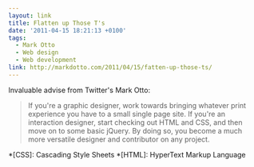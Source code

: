 ```yaml
---
layout: link
title: Flatten up Those T's
date: '2011-04-15 18:21:13 +0100'
tags:
  - Mark Otto
  - Web design
  - Web development
link: http://markdotto.com/2011/04/15/fatten-up-those-ts/
---
```

Invaluable advise from Twitter's Mark Otto:

> If you're a graphic designer, work towards bringing whatever print experience you have to a small single page site. If you're an interaction designer, start checking out HTML and CSS, and then move on to some basic jQuery. By doing so, you become a much more versatile designer and contributor on any project.

*[CSS]: Cascading Style Sheets
*[HTML]: HyperText Markup Language